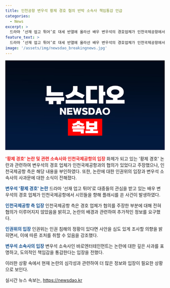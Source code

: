 ```yaml
---
title: 인천공항 변우석 황제 경호 협의 반박 소속사 책임통감 언급
categories:
  - News
excerpt: >
  드라마 ‘선재 업고 튀어’로 대세 반열에 올라선 배우 변우석의 경호업체가 인천국제공항에서 시민들을 향해 플래쉬를 쏘는 사건이 논란이 되고 있다. 경비업체는 인천국제공항과 협의했다고 주장했지만 공항 측은 이에 대해 반박했다. 인권위는 차별 정황이 있다면 조사 가능하다고 밝혔고, 변우석 소속사는 이 사태에 사과했다. 공항 측은 구체적 협의를 부인하며, 인권위는 조사 가능성을 언급했다. 변우석 소속사 또한 책임을 인정하며 사과했다. 인천국제공항 측은 왜 이런 해명을 한 것인지에 대해 의문을 제기했다. 논란을 통해 인권위는 조사 가능성을 열어뒀고, 변우석 소속사는 사과문을 발표했다.
feature_text: >
  드라마 ‘선재 업고 튀어’로 대세 반열에 올라선 배우 변우석의 경호업체가 인천국제공항에서 시민들을 향해 플래쉬를 쏘는 사건이 논란이 되고 있다. 경비업체는 인천국제공항과 협의했다고 주장했지만 공항 측은 이에 대해 반박했다. 인권위는 차별 정황이 있다면 조사 가능하다고 밝혔고, 변우석 소속사는 이 사태에 사과했다. 공항 측은 구체적 협의를 부인하며, 인권위는 조사 가능성을 언급했다. 변우석 소속사 또한 책임을 인정하며 사과했다. 인천국제공항 측은 왜 이런 해명을 한 것인지에 대해 의문을 제기했다. 논란을 통해 인권위는 조사 가능성을 열어뒀고, 변우석 소속사는 사과문을 발표했다.
image: '/assets/img/newsdao_breakingnews.jpg'
---
```


<p><img src="/assets/img/newsdao_breakingnews.jpg" alt="koreaapp 속보" /></p>

<p><b><span style="color: #ee2323;">'황제 경호' 논란 및 관련 소속사와 인천국제공항의 입장</span></b>
화제가 되고 있는 '황제 경호' 논란과 관련하여 변우석의 경호 업체가 인천국제공항과의 협의가 있었다고 주장했으나, 인천국제공항 측은 해당 내용을 부인하였다. 또한, 논란에 대한 인권위의 입장과 변우석 소속사의 사과문에 대한 소식이 전해졌다.</p>

<p><b><span style="color: #1a5490;">변우석 '황제 경호' 논란</span></b>
드라마 ‘선재 업고 튀어’로 대중들의 관심을 받고 있는 배우 변우석의 경호 업체가 인천국제공항에서 시민들을 향해 플래시를 쏜 사건이 발생하였다.</p>

<p><b><span style="color: #1a5490;">인천국제공항 측 입장</span></b>
인천국제공항 측은 경호 업체가 협의를 주장한 부분에 대해 전혀 협의가 이루어지지 않았음을 밝히고, 논란의 배경과 관련하여 추가적인 정보를 요구했다.</p>

<p><b><span style="color: #1a5490;">인권위의 입장</span></b>
인권위는 인권 침해의 정황이 있다면 사안을 심도 있게 조사할 의향을 밝히면서, 이에 따른 조처를 취할 수 있음을 강조했다.</p>

<p><b><span style="color: #1a5490;">변우석 소속사의 입장</span></b>
변우석 소속사인 바로엔터테인먼트는 논란에 대한 깊은 사과를 표명하고, 도의적인 책임감을 통감한다는 입장을 전했다.</p>

<p>이러한 상황 속에서 현재 논란의 심각성과 관련하여 더 많은 정보와 입장이 필요한 상황으로 보인다.</p>
실시간 뉴스 속보는, <a href="https://newsdao.kr" rel="dofollow">https://newsdao.kr</a>


